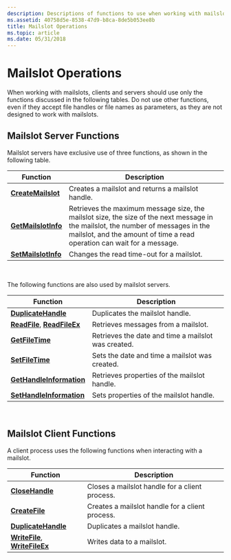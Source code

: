 ```yaml
---
description: Descriptions of functions to use when working with mailslots, clients and servers.
ms.assetid: 40758d5e-8538-47d9-b8ca-8de5b053ee8b
title: Mailslot Operations
ms.topic: article
ms.date: 05/31/2018
---
```


# Mailslot Operations

When working with mailslots, clients and servers should use only the functions discussed in the following tables. Do not use other functions, even if they accept file handles or file names as parameters, as they are not designed to work with mailslots.

## Mailslot Server Functions

Mailslot servers have exclusive use of three functions, as shown in the following table.



| Function                                   | Description                                                                                                                                                                                                  |
|--------------------------------------------|--------------------------------------------------------------------------------------------------------------------------------------------------------------------------------------------------------------|
| [**CreateMailslot**](/windows/desktop/api/Winbase/nf-winbase-createmailslota)   | Creates a mailslot and returns a mailslot handle.                                                                                                                                                            |
| [**GetMailslotInfo**](/windows/desktop/api/Winbase/nf-winbase-getmailslotinfo) | Retrieves the maximum message size, the mailslot size, the size of the next message in the mailslot, the number of messages in the mailslot, and the amount of time a read operation can wait for a message. |
| [**SetMailslotInfo**](/windows/desktop/api/Winbase/nf-winbase-setmailslotinfo) | Changes the read time-out for a mailslot.                                                                                                                                                                    |



 

The following functions are also used by mailslot servers.



| Function                                                         | Description                                         |
|------------------------------------------------------------------|-----------------------------------------------------|
| [**DuplicateHandle**](/windows/desktop/api/handleapi/nf-handleapi-duplicatehandle)                      | Duplicates the mailslot handle.                     |
| [**ReadFile**](/windows/desktop/api/fileapi/nf-fileapi-readfile), [**ReadFileEx**](/windows/desktop/api/fileapi/nf-fileapi-readfileex) | Retrieves messages from a mailslot.                 |
| [**GetFileTime**](/windows/desktop/api/fileapi/nf-fileapi-getfiletime)                              | Retrieves the date and time a mailslot was created. |
| [**SetFileTime**](/windows/desktop/api/fileapi/nf-fileapi-setfiletime)                              | Sets the date and time a mailslot was created.      |
| [**GetHandleInformation**](/windows/desktop/api/handleapi/nf-handleapi-gethandleinformation)            | Retrieves properties of the mailslot handle.        |
| [**SetHandleInformation**](/windows/desktop/api/handleapi/nf-handleapi-sethandleinformation)            | Sets properties of the mailslot handle.             |



 

## Mailslot Client Functions

A client process uses the following functions when interacting with a mailslot.



| Function                                                             | Description                                     |
|----------------------------------------------------------------------|-------------------------------------------------|
| [**CloseHandle**](/windows/desktop/api/handleapi/nf-handleapi-closehandle)                                  | Closes a mailslot handle for a client process.  |
| [**CreateFile**](/windows/desktop/api/fileapi/nf-fileapi-createfilea)                                    | Creates a mailslot handle for a client process. |
| [**DuplicateHandle**](/windows/desktop/api/handleapi/nf-handleapi-duplicatehandle)                          | Duplicates a mailslot handle.                   |
| [**WriteFile**](/windows/desktop/api/fileapi/nf-fileapi-writefile), [**WriteFileEx**](/windows/desktop/api/fileapi/nf-fileapi-writefileex) | Writes data to a mailslot.                      |



 

 

 
